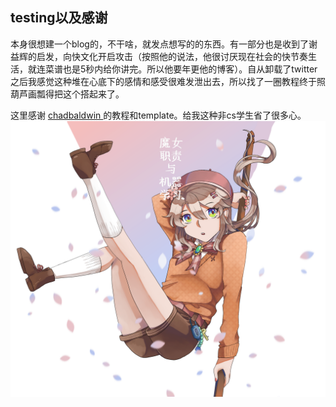 ## testing以及感谢

本身很想建一个blog的，不干啥，就发点想写的的东西。有一部分也是收到了谢益辉的启发，向快文化开启攻击（按照他的说法，他很讨厌现在社会的快节奏生活，就连菜谱也是5秒内给你讲完。所以他要年更他的博客）。自从卸载了twitter之后我感觉这种堆在心底下的感情和感受很难发泄出去，所以找了一圈教程终于照葫芦画瓢得把这个搭起来了。

这里感谢 <a href="https://chadbaldwin.net/2021/03/14/how-to-build-a-sql-blog.html"> chadbaldwin </a> 的教程和template。给我这种非cs学生省了很多心。
<IMG SRC="https://raw.githubusercontent.com/sqliang99/sqliang99.github.io/main/picturefolder/ema.png">
